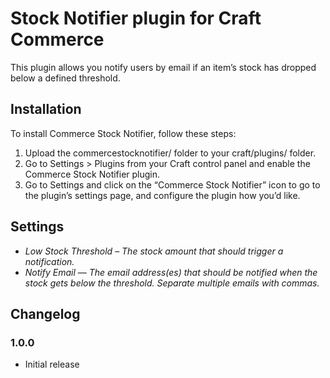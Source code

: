 # Stock Notifier plugin for Craft Commerce

This plugin allows you notify users by email if an item’s stock has dropped below a defined threshold.

## Installation

To install Commerce Stock Notifier, follow these steps:

1.  Upload the commercestocknotifier/ folder to your craft/plugins/ folder.
2.  Go to Settings > Plugins from your Craft control panel and enable the Commerce Stock Notifier plugin.
3.  Go to Settings and click on the “Commerce Stock Notifier” icon to go to the plugin’s settings page, and configure the plugin how you’d like.

## Settings

- ​*Low Stock Threshold*​ – ​_The stock amount that should trigger a notification._​
- ​*Notify Email*​ — ​_The email address(es) that should be notified when the stock gets below the threshold. Separate multiple emails with commas._​

## Changelog

### 1.0.0

* Initial release